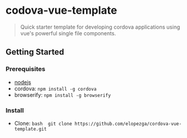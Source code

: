 # codova-vue-template
> Quick starter template for developing cordova applications using vue's powerful single file components.

## Getting Started
### Prerequisites
- [nodejs](https://nodejs.org/en/)
- cordova: `npm install -g cordova`
- browserify: `npm install -g browserify`
### Install
- Clone: ``` bash 
        git clone https://github.com/elopezga/cordova-vue-template.git
        ```